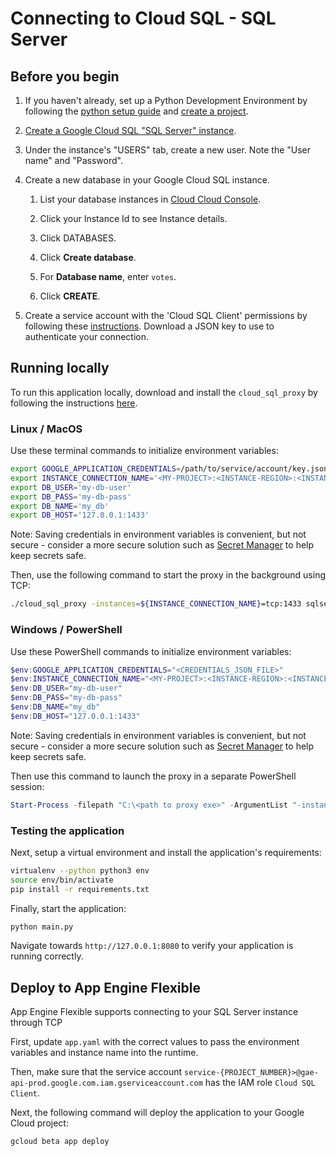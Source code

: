 # Connecting to Cloud SQL - SQL Server

## Before you begin

1. If you haven't already, set up a Python Development Environment by following the [python setup guide](https://cloud.google.com/python/setup) and 
[create a project](https://cloud.google.com/resource-manager/docs/creating-managing-projects#creating_a_project).

1. [Create a Google Cloud SQL "SQL Server" instance](
    https://console.cloud.google.com/sql/choose-instance-engine).

6.  Under the instance's "USERS" tab, create a new user. Note the "User name" and "Password".

7.  Create a new database in your Google Cloud SQL instance.
    
    1.  List your database instances in [Cloud Cloud Console](
        https://console.cloud.google.com/sql/instances/).
    
    2.  Click your Instance Id to see Instance details.

    3.  Click DATABASES.

    4.  Click **Create database**.

    2.  For **Database name**, enter `votes`.

    3.  Click **CREATE**.



1. Create a service account with the 'Cloud SQL Client' permissions by following these 
[instructions](https://cloud.google.com/sql/docs/postgres/connect-external-app#4_if_required_by_your_authentication_method_create_a_service_account).
Download a JSON key to use to authenticate your connection. 

## Running locally
To run this application locally, download and install the `cloud_sql_proxy` by
following the instructions [here](https://cloud.google.com/sql/docs/mysql/sql-proxy#install). 

### Linux / MacOS
Use these terminal commands to initialize environment variables:
```bash
export GOOGLE_APPLICATION_CREDENTIALS=/path/to/service/account/key.json
export INSTANCE_CONNECTION_NAME='<MY-PROJECT>:<INSTANCE-REGION>:<INSTANCE-NAME>'
export DB_USER='my-db-user'
export DB_PASS='my-db-pass'
export DB_NAME='my_db'
export DB_HOST='127.0.0.1:1433'
```
Note: Saving credentials in environment variables is convenient, but not secure - consider a more
secure solution such as [Secret Manager](https://cloud.google.com/secret-manager/docs/overview) to
help keep secrets safe.

Then, use the following command to start the proxy in the background using TCP:
```bash
./cloud_sql_proxy -instances=${INSTANCE_CONNECTION_NAME}=tcp:1433 sqlserver -u ${DB_USER} --host 127.0.0.1 &
```

### Windows / PowerShell
Use these PowerShell commands to initialize environment variables:
```powershell
$env:GOOGLE_APPLICATION_CREDENTIALS="<CREDENTIALS_JSON_FILE>"
$env:INSTANCE_CONNECTION_NAME="<MY-PROJECT>:<INSTANCE-REGION>:<INSTANCE-NAME>"
$env:DB_USER="my-db-user"
$env:DB_PASS="my-db-pass"
$env:DB_NAME="my_db"
$env:DB_HOST="127.0.0.1:1433"
```
Note: Saving credentials in environment variables is convenient, but not secure - consider a more
secure solution such as [Secret Manager](https://cloud.google.com/secret-manager/docs/overview) to
help keep secrets safe.

Then use this command to launch the proxy in a separate PowerShell session:
```powershell
Start-Process -filepath "C:\<path to proxy exe>" -ArgumentList "-instances=<MY-PROJECT>:<INSTANCE-REGION>:<INSTANCE-NAME>=tcp:1433 -credential_file=<CREDENTIALS_JSON_FILE>"
```

### Testing the application
Next, setup a virtual environment and install the application's requirements:
```bash
virtualenv --python python3 env
source env/bin/activate
pip install -r requirements.txt
```

Finally, start the application:
```bash
python main.py
```

Navigate towards `http://127.0.0.1:8080` to verify your application is running correctly.

## Deploy to App Engine Flexible

App Engine Flexible supports connecting to your SQL Server instance through TCP

First, update `app.yaml` with the correct values to pass the environment 
variables and instance name into the runtime.

Then, make sure that the service account `service-{PROJECT_NUMBER}>@gae-api-prod.google.com.iam.gserviceaccount.com` has the IAM role `Cloud SQL Client`.

Next, the following command will deploy the application to your Google Cloud project:
```bash
gcloud beta app deploy
```

